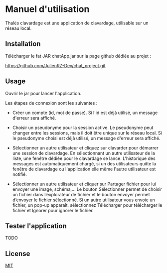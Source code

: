 # Manuel d'utilisation

Thalès clavardage est une application de clavardage, utilisable sur un réseau local.

## Installation

Télécharger le fat JAR chatApp.jar sur la page github dédiée au projet :

https://github.com/JulienRZ-Dev/chat_project.git

## Usage

Ouvrir le jar pour lancer l'application. 

Les étapes de connexion sont les suivantes :

- Créer un compte (id, mot de passe).
    Si l'id est déjà utilisé, un message d'erreur sera affiché.

- Choisir un pseudonyme pour la session active.
    Le pseudonyme peut changer entre les sessions, mais il doit être unique sur le réseau local.
    Si le pseudonyme choisi est déjà utilisé, un message d'erreur sera affiché.

- Sélectionner un autre utilisateur et cliquez sur clavarder pour démarrer une session de clavardage.
    En sélectionnant un autre utilisateur de la liste, une fenêtre dédiée pour le clavardage se lance.
    L'historique des messages est automatiquement chargé, si un des utilisateurs quitte la fenêtre de clavardage ou l'application elle même l'autre utilisateur est notifié.

- Sélectionner un autre utilisateur et cliquer sur Partager fichier pour lui envoyer une image, schéma,... 
    Le bouton Sélectionner permet de choisir un fichier dans  l’explorateur de fichier et le bouton envoyer permet d’envoyer le fichier sélectionné. Si un autre utilisateur vous envoie un fichier, un pop-up apparaît, sélectionnez Télécharger pour télécharger le fichier et Ignorer pour ignorer le fichier.

## Tester l'application

TODO

## License

[MIT](https://choosealicense.com/licenses/mit/)
